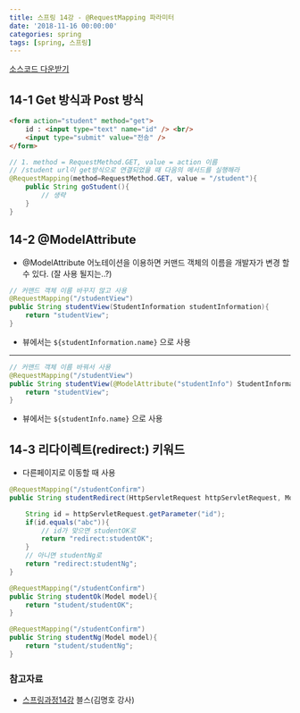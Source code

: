 ```yaml
---
title: 스프링 14강 - @RequestMapping 파라미터
date: '2018-11-16 00:00:00'
categories: spring
tags: [spring, 스프링]
---
```


<a href="http://seouliotcenter.tistory.com/78?category=663840" target="_blank">소스코드 다운받기</a>

## 14-1 Get 방식과 Post 방식

```html
<form action="student" method="get">
	id : <input type="text" name="id" /> <br/>
	<input type="submit" value="전송" />
</form>
```

```java
// 1. method = RequestMethod.GET, value = action 이름
// /student url이 get방식으로 연결되었을 때 다음의 메서드를 실행해라
@RequestMapping(method=RequestMethod.GET, value = "/student"){
	public String goStudent(){
		// 생략
	}
}
```

## 14-2 @ModelAttribute

* @ModelAttribute 어노테이션을 이용하면 커맨드 객체의 이름을 개발자가 변경 할 수 있다. (잘 사용 될지는..?)

```java
// 커맨드 객체 이름 바꾸지 않고 사용
@RequestMapping("/studentView")
public String studentView(StudentInformation studentInformation){
	return "studentView";
}
```

* 뷰에서는 `${studentInformation.name}` 으로 사용

---

```java
// 커맨드 객체 이름 바꿔서 사용
@RequestMapping("/studentView")
public String studentView(@ModelAttribute("studentInfo") StudentInformation studentInformation){
	return "studentView";
}

```

* 뷰에서는 `${studentInfo.name}` 으로 사용

## 14-3 리다이렉트(redirect:) 키워드

* 다른페이지로 이동할 때 사용

```java
@RequestMapping("/studentConfirm")
public String studentRedirect(HttpServletRequest httpServletRequest, Model model){

	String id = httpServletRequest.getParameter("id");
	if(id.equals("abc")){
		// id가 맞으면 studentOK로
		return "redirect:studentOK";
	}
	// 아니면 studentNg로
	return "redirect:studentNg";
}
```

```java
@RequestMapping("/studentConfirm")
public String studentOk(Model model){
	return "student/studentOK";
}

@RequestMapping("/studentConfirm")
public String studentNg(Model model){
	return "student/studentNg";
}
```

### 참고자료

* <a href="http://seouliotcenter.tistory.com/78?category=663840" target="_blank">스프링과정14강</a> 블스(김명호 강사)
